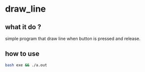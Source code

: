 # draw_line

## what it do ?
simple program that draw line when button is pressed and release.

## how to use
```bash
bash exe && ./a.out
```
